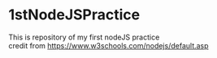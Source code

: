 # 1stNodeJSPractice
This is repository of my first nodeJS practice<br />
credit from https://www.w3schools.com/nodejs/default.asp
